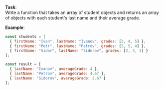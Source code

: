 **Task**:  
Write a function that takes an array of student objects and returns an array of objects with each student's last name and their average grade.  

**Example**:
``` js
const students = [
  { firstName: "Ivan", lastName: "Ivanov", grades: [3, 4, 5] },
  { firstName: "Petr", lastName: "Petrov", grades: [5, 5, 4] },
  { firstName: "Sidor", lastName: "Sidorov", grades: [2, 3, 3] }
];

const result = [
  { lastName: "Ivanov", averageGrade: 4 },
  { lastName: "Petrov", averageGrade: 4.67 },
  { lastName: "Sidorov", averageGrade: 2.67 }
];
```

